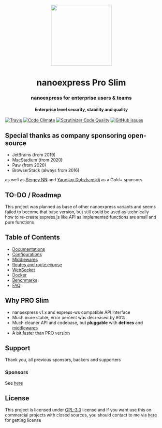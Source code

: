 <p align="center">

<img src="https://gblobscdn.gitbook.com/assets%2F-M1ejn7fVvN8DITsnKKs%2F-M24-WfIBJzIO_iGCiJ2%2F-M24-xNAI9CDmWJWk3YR%2Fpng-512-black.png?alt=media&token=387de1d2-2586-42d0-aa10-a8134f0eabf9" width="200" />
</p>

<h1 align="center">nanoexpress Pro Slim</h1>

<h3 align="center">nanoexpress for enterprise users & teams</h3>
<h4 align="center">Enterprise level security, stability and quality</h4>

[![Travis](https://img.shields.io/travis/nanoexpress/pro-slim.svg)](http://github.com/nanoexpress/pro-slim)
[![Code Climate](https://codeclimate.com/github/nanoexpress/pro-slim/badges/gpa.svg)](https://codeclimate.com/github/nanoexpress/pro-slim)
[![Scrutinizer Code Quality](https://scrutinizer-ci.com/g/nanoexpress/pro-slim/badges/quality-score.png?b=master)](https://scrutinizer-ci.com/g/nanoexpress/pro-slim/?branch=master)
[![GitHub issues](https://img.shields.io/github/issues/nanoexpress/pro-slim.svg)](http://github.com/nanoexpress/pro-slim/issues)

## Special thanks as company sponsoring open-source

- JetBrains (from 2019)
- MacStadium (from 2020)
- Paw (from 2020)
- BrowserStack (always from 2016)

as well as [Sergey NN](https://github.com/mrauhu) and
[Yaroslav Dobzhanskij](https://github.com/yarsky-tgz) as a Gold+ sponsors

## TO-DO / Roadmap

This project was planned as base of other nanoexpress variants and seems failed
to become that base version, but still could be used as technically how to
re-create express.js like API as implemented functions are small and pure functions

## Table of Contents

- [Documentations](https://nanoexpress.js.org)
- [Configurations](https://nanoexpress.js.org/server#pro-slim-version)
- [Middlewares](https://nanoexpress.js.org/middlewares)
- [Routes and route expose](https://nanoexpress.js.org/routes)
- [WebSocket](https://nanoexpress.js.org/websocket)
- [Docker](https://nanoexpress.js.org/docker-linux)
- [Benchmarks](https://nanoexpress.js.org/benchmark)
- [FAQ](https://nanoexpress.js.org/support/faq)

## Why PRO Slim

- nanoexpress v1.x and express-ws compatible API interface
- Much more stable, error percent was decreased by 90%
- Much cleaner API and codebase, but **pluggable** with **defines** and [middlewares](https://github.com/nanoexpress/middlewares)
- A bit faster than PRO version

## Support

Thank you, all previous sponsors, backers and supporters

### Sponsors

See [here](https://nanoexpress.js.org/support/sponsors)

## License

This project is licensed under [GPL-3.0](https://nanoexpress.js.org/license) license and if you want use this on commercial projects with closed sources, you should contact to me via [here](https://t.me/dalisoft) for getting license
